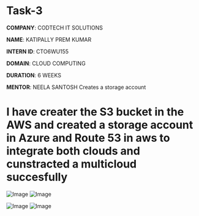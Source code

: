 # Task-3

**COMPANY**: CODTECH IT SOLUTIONS

**NAME**: KATIPALLY PREM KUMAR

**INTERN ID**: CTO6WU155

**DOMAIN**: CLOUD COMPUTING

**DURATION**: 6 WEEKS

**MENTOR**: NEELA SANTOSH
Creates a storage account 
# I have creater the S3 bucket in the AWS and created a storage account in Azure and Route 53 in aws to integrate both clouds and cunstracted a multicloud succesfully 

![Image](https://github.com/user-attachments/assets/0922b5e1-0d28-48b4-82fa-087865128648)
![Image](https://github.com/user-attachments/assets/8e18271d-5cf4-4f10-b509-a7a7a5a6158e)

![Image](https://github.com/user-attachments/assets/823efe1c-2ac3-4f10-bf53-9831f4f01e4a)
![Image](https://github.com/user-attachments/assets/96701f5d-7c94-4034-aa08-22f80bcbae8f)

